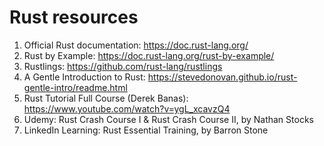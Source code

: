 # Rust resources

1. Official Rust documentation: https://doc.rust-lang.org/
2. Rust by Example: https://doc.rust-lang.org/rust-by-example/
3. Rustlings: https://github.com/rust-lang/rustlings
4. A Gentle Introduction to Rust: https://stevedonovan.github.io/rust-gentle-intro/readme.html
5. Rust Tutorial Full Course (Derek Banas): https://www.youtube.com/watch?v=ygL_xcavzQ4
6. Udemy: Rust Crash Course I & Rust Crash Course II, by Nathan Stocks
7. LinkedIn Learning: Rust Essential Training, by Barron Stone
